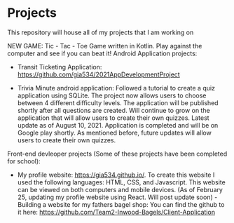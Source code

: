 # Projects
This repository will house all of my projects that I am working on

NEW GAME:
Tic - Tac - Toe Game written in Kotlin. Play against the computer and see if you can beat it!
Android Application projects:

- Transit Ticketing Application: https://github.com/gia534/2021AppDevelopmentProject

- Trivia Minute android application: Followed a tutorial to create a quiz application using SQLite. The project now allows users to choose between 4 different difficulty levels. The application will be published shortly after all questions are created. Will continue to grow on the application that will allow users to create their own quizzes. Latest update as of August 10, 2021. Application is completed and will be on Google play shortly. As mentioned before, future updates will allow users to create their own quizzes. 


Front-end devleoper projects (Some of these projects have been completed for school):
- My profile website: https://gia534.github.io/. To create this website I used the following languages: HTML, CSS, and Javascript. This website can be viewed on both computers and mobile devices. (As of February 25, updating my profile website using React. Will post update soon)
-Building a website for my fathers bagel shop: You can find the github to it here: https://github.com/Team2-Inwood-Bagels/Client-Application
